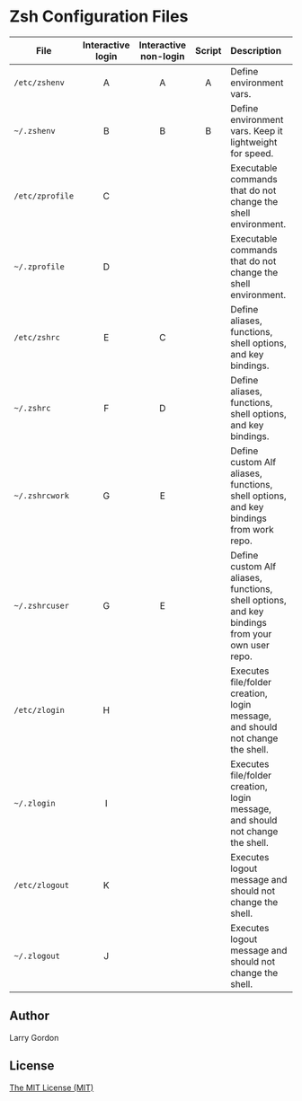 Zsh Configuration Files
=======================

| File            | Interactive login  | Interactive non-login  | Script | Description                                                                                    |
| --------------- | :----------------: | :--------------------: | :----: | :--------------------------------------------------------------------------------------------- |
| `/etc/zshenv`   | A                  | A                      | A      | Define environment vars.                                                                       |
| `~/.zshenv`     | B                  | B                      | B      | Define environment vars. Keep it lightweight for speed.                                        |
| `/etc/zprofile` | C                  |                        |        | Executable commands that do not change the shell environment.                                  |
| `~/.zprofile`   | D                  |                        |        | Executable commands that do not change the shell environment.                                  |
| `/etc/zshrc`    | E                  | C                      |        | Define aliases, functions, shell options, and key bindings.                                    |
| `~/.zshrc`      | F                  | D                      |        | Define aliases, functions, shell options, and key bindings.                                    |
| `~/.zshrcwork`  | G                  | E                      |        | Define custom Alf aliases, functions, shell options, and key bindings from work repo.          |
| `~/.zshrcuser`  | G                  | E                      |        | Define custom Alf aliases, functions, shell options, and key bindings from your own user repo. |
| `/etc/zlogin`   | H                  |                        |        | Executes file/folder creation, login message, and should not change the shell.                 |
| `~/.zlogin`     | I                  |                        |        | Executes file/folder creation, login message, and should not change the shell.                 |
| `/etc/zlogout`  | K                  |                        |        | Executes logout message and should not change the shell.                                       |
| `~/.zlogout`    | J                  |                        |        | Executes logout message and should not change the shell.                                       |

Author
------

Larry Gordon

License
-------

[The MIT License (MIT)](http://psyrendust.mit-license.org/2014/license.html)
